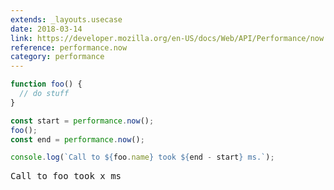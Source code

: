 ```yaml
---
extends: _layouts.usecase
date: 2018-03-14
link: https://developer.mozilla.org/en-US/docs/Web/API/Performance/now
reference: performance.now
category: performance
---
```


```javascript
function foo() {
  // do stuff
}

const start = performance.now();
foo();
const end = performance.now();

console.log(`Call to ${foo.name} took ${end - start} ms.`);
```

<pre class="output">Call to foo took x ms</pre>
